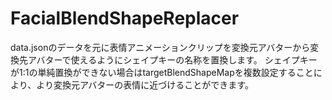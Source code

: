 # FacialBlendShapeReplacer

data.jsonのデータを元に表情アニメーションクリップを変換元アバターから変換先アバターで使えるようにシェイプキーの名称を置換します。
シェイプキーが1:1の単純置換ができない場合はtargetBlendShapeMapを複数設定することにより、より変換元アバターの表情に近づけることができます。
